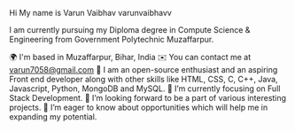 Hi My name is Varun Vaibhav
varunvaibhavv

I am currently pursuing my Diploma degree in Compute Science & Engineering from Government Polytechnic Muzaffarpur.

🌍  I'm based in Muzaffarpur, Bihar, India
✉️  You can contact me at varun7058@gmail.com
🧠 I am an open-source enthusiast and an aspiring Front end developer along with other skills like HTML, CSS, C, C++, Java, Javascript, Python, MongoDB and MySQL.
🌱 I’m currently focusing on Full Stack Development.
👯 I’m looking forward to be a part of various interesting projects.
🤝 I’m eager to know about opportunities which will help me in expanding my potential.
